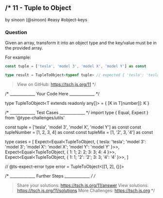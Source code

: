 /*
  11 - Tuple to Object
  -------
  by sinoon (@sinoon) #easy #object-keys

  ### Question

  Given an array, transform it into an object type and the key/value must be in the provided array.

  For example:

  ```ts
  const tuple = ['tesla', 'model 3', 'model X', 'model Y'] as const

  type result = TupleToObject<typeof tuple> // expected { 'tesla': 'tesla', 'model 3': 'model 3', 'model X': 'model X', 'model Y': 'model Y'}
  ```

  > View on GitHub: https://tsch.js.org/11
*/

/* _____________ Your Code Here _____________ */

type TupleToObject<T extends readonly any[]> = {
  [K in T[number]]: K
}

/* _____________ Test Cases _____________ */
import type { Equal, Expect } from '@type-challenges/utils'

const tuple = ['tesla', 'model 3', 'model X', 'model Y'] as const
const tupleNumber = [1, 2, 3, 4] as const
const tupleMix = [1, '2', 3, '4'] as const

type cases = [
  Expect<Equal<TupleToObject<typeof tuple>, { tesla: 'tesla'; 'model 3': 'model 3'; 'model X': 'model X'; 'model Y': 'model Y' }>>,
  Expect<Equal<TupleToObject<typeof tupleNumber>, { 1: 1; 2: 2; 3: 3; 4: 4 }>>,
  Expect<Equal<TupleToObject<typeof tupleMix>, { 1: 1; '2': '2'; 3: 3; '4': '4' }>>,
]

// @ts-expect-error
type error = TupleToObject<[[1, 2], {}]>

/* _____________ Further Steps _____________ */
/*
  > Share your solutions: https://tsch.js.org/11/answer
  > View solutions: https://tsch.js.org/11/solutions
  > More Challenges: https://tsch.js.org
*/
